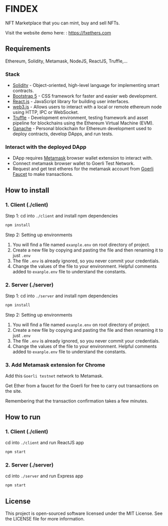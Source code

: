 # FINDEX

NFT Marketplace that you can mint, buy and sell NFTs.

Visit the website demo here: : https://fxethers.com

## Requirements

Ethereum, Solidity, Metamask, NodeJS, ReactJS, Truffle,...

### Stack

- [Solidity](https://docs.soliditylang.org/) - Object-oriented, high-level language for implementing smart contracts.
- [Bootstrap 5](https://getbootstrap.com/) - CSS framework for faster and easier web development.
- [React.js](https://reactjs.org/) - JavaScript library for building user interfaces.
- [web3.js](https://web3js.readthedocs.io/en/v1.3.4/) - Allows users to interact with a local or remote ethereum node using HTTP, IPC or WebSocket.
- [Truffle](https://www.trufflesuite.com/truffle) - Development environment, testing framework and asset pipeline for blockchains using the Ethereum Virtual Machine (EVM).
- [Ganache](https://www.trufflesuite.com/ganache) - Personal blockchain for Ethereum development used to deploy contracts, develop DApps, and run tests.

### Interact with the deployed DApp
- DApp requires [Metamask](https://metamask.io/) browser wallet extension to interact with.
- Connect metamask browser wallet to Goerli Test Network.
- Request and get test etheres for the metamask account from [Goerli Faucet](https://goerli-faucet.mudit.blog/) to make transactions.

## How to install

### 1. Client (./client)

Step 1: cd into `./client` and install npm dependencies

```bash
npm install
```

Step 2: Setting up environments

1.  You will find a file named `exanple.env` on root directory of project.
2.  Create a new file by copying and pasting the file and then renaming it to just `.env`
3.  The file `.env` is already ignored, so you never commit your credentials.
4.  Change the values of the file to your environment. Helpful comments added to `exanple.env` file to understand the constants.

### 2. Server (./server)

Step 1: cd into `./server` and install npm dependencies

```bash
npm install
```

Step 2: Setting up environments

1.  You will find a file named `exanple.env` on root directory of project.
2.  Create a new file by copying and pasting the file and then renaming it to just `.env`
3.  The file `.env` is already ignored, so you never commit your credentials.
4.  Change the values of the file to your environment. Helpful comments added to `exanple.env` file to understand the constants.

### 3. Add Metamask extension for Chrome

Add this `Goerli testnet` network to Metamask.

Get Ether from a faucet for the Goerli for free to carry out transactions on the site.

Remembering that the transaction confirmation takes a few minutes.

## How to run

### 1. Client (./client)

cd into `./client` and run ReactJS app

```bash
npm start
```

### 2. Server (./server)

cd into `./server` and run Express app

```bash
npm start
```

## License

This project is open-sourced software licensed under the MIT License. See the LICENSE file for more information.
